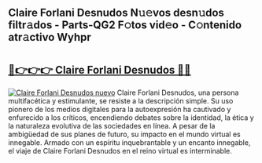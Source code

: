 ## Claire Forlani Desnudos N𝚞𝚎vos desn𝚞dos filtr𝚊dos - Parts-QG2 F𝚘tos vid𝚎o - C𝚘ntenido atr𝚊ctivo Wyhpr

# <h2><a href="http://mb6dk5.tromn.icu/?c=Claire+Forlani+Desnudos">🔗👉👉👉 Claire Forlani Desnudos 🔗🔗</a></h2>

[![Claire Forlani Desnudos nuevo](https://i.imgur.com/pEAQMta.gif)](http://mb6dk5.tromn.icu/?c=Claire+Forlani+Desnudos)
Claire Forlani Desnudos, una persona multifacética y estimulante, se resiste a la descripción simple. Su uso pionero de los medios digitales para la autoexpresión ha cautivado y enfurecido a los críticos, encendiendo debates sobre la identidad, la ética y la naturaleza evolutiva de las sociedades en línea. A pesar de la ambigüedad de sus planes de futuro, su impacto en el mundo virtual es innegable. Armado con un espíritu inquebrantable y un encanto innegable, el viaje de Claire Forlani Desnudos en el reino virtual es interminable.
